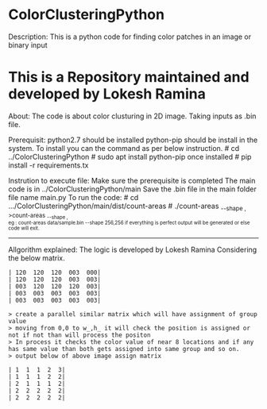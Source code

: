 # ColorClusteringPython
Description:
	This is a python code for finding color patches in an image or 		binary input

This is a Repository maintained and developed by Lokesh Ramina
===================================================================
About: 
 	The code is about color clusturing in 2D image.
 	Taking inputs as .bin file.

Prerequisit:
	python2.7 should be installed
	python-pip should be install in the system.
		To install you can the command as per below instruction.
		# cd ../ColorClusteringPython
		# sudo apt install python-pip
		once installed 
		# pip install -r requirements.tx

Instrution to execute file:
	Make sure the prerequisite is completed
	The main code is in ../ColorClusteringPython/main
	Save the .bin file in the main folder
	file name main.py
	To run the code:
		# cd .../ColorClusteringPython/main/dist/count-areas
		# ./count-areas <sub Location> --shape <Height>,<Width>
		>count-areas <sub Location> --shape <Height>,<Width> 	
		eg : count-areas data/sample.bin --shape 256,256
	if everything is perfect output will be generated or else code will exit.

-------------------------------------------------------------------
Allgorithm explained:
	The logic is developed by Lokesh Ramina
	Considering the below matrix.
	
	| 120  120  120  003  000|
	| 120  120	120  003  003|	
	| 003  120  120  120  003|
	| 003  003  003  003  003|
	| 003  003  003  003  003|
	
	> create a parallel similar matrix which will have assignment of group value
	> moving from 0,0 to w_,h_ it will check the position is assigned or not if not than will process the positon
	> In process it checks the color value of near 8 locations and if any has same value than both gets assigned into same group and so on.
	> output below of above image assign matrix

	| 1  1  1  2  3|
	| 1  1	1  2  2|	
	| 2  1  1  1  2|
	| 2  2  2  2  2|
	| 2  2  2  2  2|

	